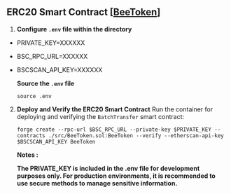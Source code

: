 ## ERC20 Smart Contract [[BeeToken](https://testnet.bscscan.com/address/0x290d2190a03bfd538c8f35404dce2a09f0f5668a)]

1. **Configure `.env` file within the directory**

- PRIVATE_KEY=XXXXXX
- BSC_RPC_URL=XXXXXX
- BSCSCAN_API_KEY=XXXXXX

    **Source the `.env` file**

    ```shell
    source .env
    ``` 

2. **Deploy and Verify the ERC20 Smart Contract**
    Run the container for deploying and verifying the `BatchTransfer` smart contract:

    ```shell
    forge create --rpc-url $BSC_RPC_URL --private-key $PRIVATE_KEY --contracts ./src/BeeToken.sol:BeeToken --verify --etherscan-api-key $BSCSCAN_API_KEY BeeToken
    ```

    **Notes :**

    ****The PRIVATE_KEY is included in the .env file for development purposes only. For production environments, it is recommended to use secure methods to manage sensitive information.****